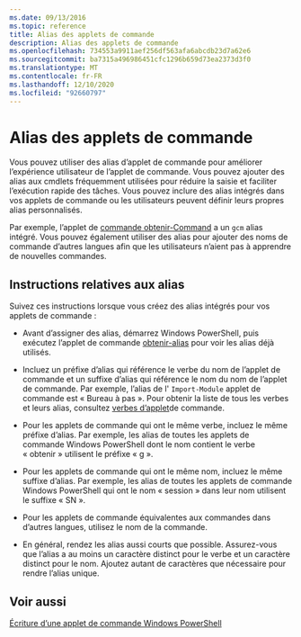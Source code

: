 ```yaml
---
ms.date: 09/13/2016
ms.topic: reference
title: Alias des applets de commande
description: Alias des applets de commande
ms.openlocfilehash: 734553a9911aef256df563afa6abcdb23d7a62e6
ms.sourcegitcommit: ba7315a496986451cfc1296b659d73ea2373d3f0
ms.translationtype: MT
ms.contentlocale: fr-FR
ms.lasthandoff: 12/10/2020
ms.locfileid: "92660797"
---
```

# <a name="cmdlet-aliases"></a>Alias des applets de commande

Vous pouvez utiliser des alias d’applet de commande pour améliorer l’expérience utilisateur de l’applet de commande. Vous pouvez ajouter des alias aux cmdlets fréquemment utilisées pour réduire la saisie et faciliter l’exécution rapide des tâches. Vous pouvez inclure des alias intégrés dans vos applets de commande ou les utilisateurs peuvent définir leurs propres alias personnalisés.

Par exemple, l’applet de [commande obtenir-Command](/powershell/module/microsoft.powershell.core/get-command) a un `gcm` alias intégré. Vous pouvez également utiliser des alias pour ajouter des noms de commande d’autres langues afin que les utilisateurs n’aient pas à apprendre de nouvelles commandes.

## <a name="alias-guidelines"></a>Instructions relatives aux alias

Suivez ces instructions lorsque vous créez des alias intégrés pour vos applets de commande :

- Avant d’assigner des alias, démarrez Windows PowerShell, puis exécutez l’applet de commande [obtenir-alias](/powershell/module/Microsoft.PowerShell.Utility/Get-Alias) pour voir les alias déjà utilisés.

- Incluez un préfixe d’alias qui référence le verbe du nom de l’applet de commande et un suffixe d’alias qui référence le nom du nom de l’applet de commande. Par exemple, l’alias de l' `Import-Module` applet de commande est « Bureau à pas ». Pour obtenir la liste de tous les verbes et leurs alias, consultez [verbes d’applet](./approved-verbs-for-windows-powershell-commands.md)de commande.

- Pour les applets de commande qui ont le même verbe, incluez le même préfixe d’alias. Par exemple, les alias de toutes les applets de commande Windows PowerShell dont le nom contient le verbe « obtenir » utilisent le préfixe « g ».

- Pour les applets de commande qui ont le même nom, incluez le même suffixe d’alias. Par exemple, les alias de toutes les applets de commande Windows PowerShell qui ont le nom « session » dans leur nom utilisent le suffixe « SN ».

- Pour les applets de commande équivalentes aux commandes dans d’autres langues, utilisez le nom de la commande.

- En général, rendez les alias aussi courts que possible. Assurez-vous que l’alias a au moins un caractère distinct pour le verbe et un caractère distinct pour le nom. Ajoutez autant de caractères que nécessaire pour rendre l’alias unique.

## <a name="see-also"></a>Voir aussi

[Écriture d’une applet de commande Windows PowerShell](./writing-a-windows-powershell-cmdlet.md)

